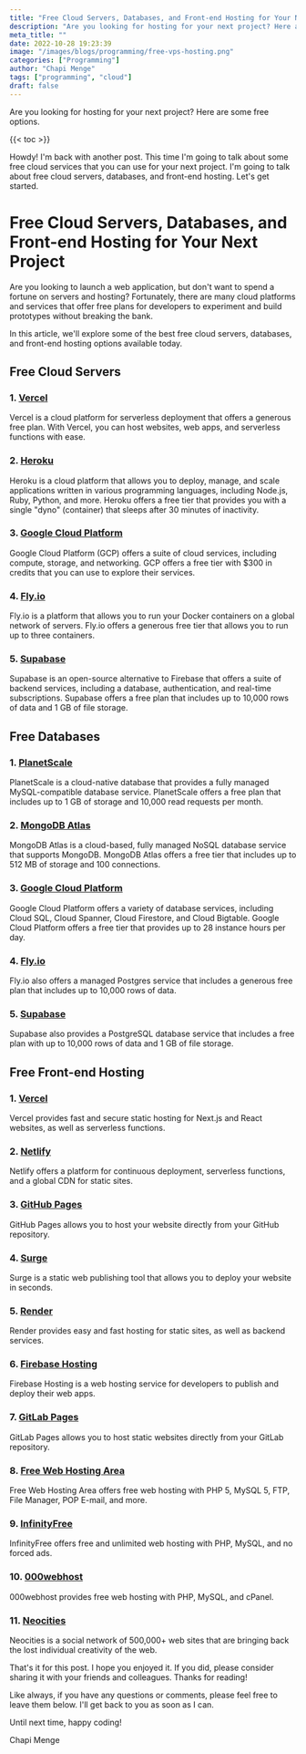 ```yaml
---
title: "Free Cloud Servers, Databases, and Front-end Hosting for Your Next Project"
description: "Are you looking for hosting for your next project? Here are some free options."
meta_title: ""
date: 2022-10-28 19:23:39
image: "/images/blogs/programming/free-vps-hosting.png"
categories: ["Programming"]
author: "Chapi Menge"
tags: ["programming", "cloud"]
draft: false
---
```


Are you looking for hosting for your next project? Here are some free options.

{{< toc >}}

Howdy! I'm back with another post. This time I'm going to talk about some free cloud services that you can use for your next project. I'm going to talk about free cloud servers, databases, and front-end hosting. Let's get started.

# Free Cloud Servers, Databases, and Front-end Hosting for Your Next Project

Are you looking to launch a web application, but don't want to spend a fortune on servers and hosting? Fortunately, there are many cloud platforms and services that offer free plans for developers to experiment and build prototypes without breaking the bank.

In this article, we'll explore some of the best free cloud servers, databases, and front-end hosting options available today.

## Free Cloud Servers

### 1. [Vercel](https://vercel.com/)

Vercel is a cloud platform for serverless deployment that offers a generous free plan. With Vercel, you can host websites, web apps, and serverless functions with ease.

### 2. [Heroku](https://www.heroku.com/)

Heroku is a cloud platform that allows you to deploy, manage, and scale applications written in various programming languages, including Node.js, Ruby, Python, and more. Heroku offers a free tier that provides you with a single "dyno" (container) that sleeps after 30 minutes of inactivity.

### 3. [Google Cloud Platform](https://cloud.google.com/)

Google Cloud Platform (GCP) offers a suite of cloud services, including compute, storage, and networking. GCP offers a free tier with $300 in credits that you can use to explore their services.

### 4. [Fly.io](https://fly.io/)

Fly.io is a platform that allows you to run your Docker containers on a global network of servers. Fly.io offers a generous free tier that allows you to run up to three containers.

### 5. [Supabase](https://supabase.com)

Supabase is an open-source alternative to Firebase that offers a suite of backend services, including a database, authentication, and real-time subscriptions. Supabase offers a free plan that includes up to 10,000 rows of data and 1 GB of file storage.

## Free Databases

### 1. [PlanetScale](https://planetscale.com)

PlanetScale is a cloud-native database that provides a fully managed MySQL-compatible database service. PlanetScale offers a free plan that includes up to 1 GB of storage and 10,000 read requests per month.

### 2. [MongoDB Atlas](https://www.mongodb.com/cloud/atlas)

MongoDB Atlas is a cloud-based, fully managed NoSQL database service that supports MongoDB. MongoDB Atlas offers a free tier that includes up to 512 MB of storage and 100 connections.

### 3. [Google Cloud Platform](https://cloud.google.com/)

Google Cloud Platform offers a variety of database services, including Cloud SQL, Cloud Spanner, Cloud Firestore, and Cloud Bigtable. Google Cloud Platform offers a free tier that provides up to 28 instance hours per day.

### 4. [Fly.io](https://fly.io/)

Fly.io also offers a managed Postgres service that includes a generous free plan that includes up to 10,000 rows of data.

### 5. [Supabase](https://supabase.com)

Supabase also provides a PostgreSQL database service that includes a free plan with up to 10,000 rows of data and 1 GB of file storage.

## Free Front-end Hosting

### 1. [Vercel](https://vercel.com/)

Vercel provides fast and secure static hosting for Next.js and React websites, as well as serverless functions.

### 2. [Netlify](https://www.netlify.com/)

Netlify offers a platform for continuous deployment, serverless functions, and a global CDN for static sites.

### 3. [GitHub Pages](https://pages.github.com/)

GitHub Pages allows you to host your website directly from your GitHub repository.

### 4. [Surge](https://surge.sh/)

Surge is a static web publishing tool that allows you to deploy your website in seconds.

### 5. [Render](https://render.com/)

Render provides easy and fast hosting for static sites, as well as backend services.

### 6. [Firebase Hosting](https://firebase.google.com/products/hosting)

Firebase Hosting is a web hosting service for developers to publish and deploy their web apps.

### 7. [GitLab Pages](https://docs.gitlab.com/ee/user/project/pages/)

GitLab Pages allows you to host static websites directly from your GitLab repository.

### 8. [Free Web Hosting Area](https://www.freewebhostingarea.com/)

Free Web Hosting Area offers free web hosting with PHP 5, MySQL 5, FTP, File Manager, POP E-mail, and more.

### 9. [InfinityFree](https://infinityfree.net/)

InfinityFree offers free and unlimited web hosting with PHP, MySQL, and no forced ads.

### 10. [000webhost](https://www.000webhost.com/)

000webhost provides free web hosting with PHP, MySQL, and cPanel.

### 11. [Neocities](https://neocities.org/)

Neocities is a social network of 500,000+ web sites that are bringing back the lost individual creativity of the web.

That's it for this post. I hope you enjoyed it. If you did, please consider sharing it with your friends and colleagues. Thanks for reading!

Like always, if you have any questions or comments, please feel free to leave them below. I'll get back to you as soon as I can.

Until next time, happy coding!

Chapi Menge
